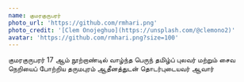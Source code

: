 ```yaml
---
name: குமரகுருபரர்
photo_url: 'https://github.com/rmhari.png'
photo_credit: '[Clem Onojeghuo](https://unsplash.com/@clemono2)'
avatar: 'https://github.com/rmhari.png?size=100'
---
```


குமரகுருபரர் 17 ஆம் நூற்றாண்டில் வாழ்ந்த பெருந் தமிழ்ப் புலவர் மற்றும் சைவ நெறியைப் போற்றிய தருமபுரம் ஆதீனத்துடன் தொடர்புடையவர் ஆவார்